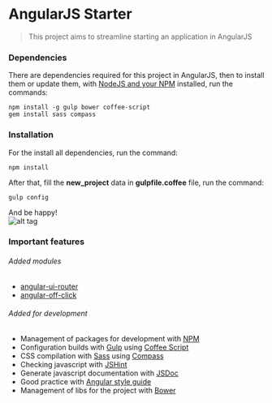 # AngularJS Starter

> This project aims to streamline starting an application in AngularJS

### Dependencies
There are dependencies required for this project in AngularJS, then to install them or update them, with [NodeJS and your NPM](https://nodejs.org/en/) installed, run the commands:

    npm install -g gulp bower coffee-script
    gem install sass compass

### Installation
For the install all dependencies, run the command:

    npm install

After that, fill the **new_project** data in **gulpfile.coffee** file, run the command:

    gulp config

And be happy!  
![alt tag](https://media.giphy.com/media/jFKDrAkefvNkI/giphy.gif)

### Important features

###### Added modules
- [angular-ui-router](http://ngcordova.com/)
- [angular-off-click](http://ngmodules.org/modules/angular-off-click)

###### Added for development
- Management of packages for development with [NPM](https://www.npmjs.com/)
- Configuration builds with [Gulp](http://gulpjs.com/) using [Coffee Script](http://coffeescript.org/)
- CSS compilation with [Sass](http://sass-lang.com/) using [Compass](http://compass-style.org/)
- Checking javascript with [JSHint](http://jshint.com/)
- Generate javascript documentation with [JSDoc](http://usejsdoc.org/)
- Good practice with [Angular style guide](https://github.com/johnpapa/angular-styleguide/blob/master/a1/README.md)
- Management of libs for the project with [Bower](https://bower.io/)
